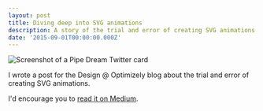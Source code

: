 ```yaml
---
layout: post
title: Diving deep into SVG animations
description: A story of the trial and error of creating SVG animations.
date: '2015-09-01T00:00:00.000Z'
---
```


![Screenshot of a Pipe Dream Twitter card](/public/img/posts/animated-svg.gif)

I wrote a post for the Design @ Optimizely blog about the trial and error of creating SVG animations.

I'd encourage you to [read it on Medium](https://medium.com/design-optimizely/diving-deep-into-svg-animations-1e8c1b759b85).

